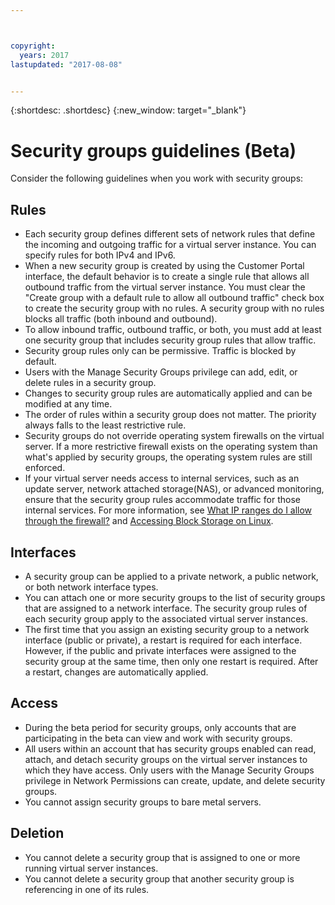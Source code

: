 ```yaml
---



copyright:
  years: 2017
lastupdated: "2017-08-08"


---
```


{:shortdesc: .shortdesc}
{:new_window: target="_blank"}

# Security groups guidelines (Beta)
Consider the following guidelines when you work with security groups:

## Rules

* Each security group defines different sets of network rules that define the incoming and outgoing traffic for a virtual server instance. You can specify rules for both IPv4 and IPv6.
* When a new security group is created by using the Customer Portal interface, the default behavior is to create a single rule that allows all outbound traffic from the virtual server instance. You must clear the "Create group with a default rule to allow all outbound traffic" check box to create the security group with no rules. A security group with no rules blocks all traffic (both inbound and outbound).
* To allow inbound traffic, outbound traffic, or both, you must add at least one security group that includes security group rules that allow traffic. 
* Security group rules only can be permissive. Traffic is blocked by default.
* Users with the Manage Security Groups privilege can add, edit, or delete rules in a security group. 
* Changes to security group rules are automatically applied and can be modified at any time.
* The order of rules within a security group does not matter. The priority always falls to the least restrictive rule.
* Security groups do not override operating system firewalls on the virtual server. If a more restrictive firewall exists on the operating system than what's applied by security groups, the operating system rules are still enforced.
* If your virtual server needs access to internal services, such as an update server, network attached storage(NAS), or advanced monitoring, ensure that the security group rules accommodate traffic for those internal services. For more information, see [What IP ranges do I allow through the firewall?](https://knowledgelayer.softlayer.com/faqs/6#154) and [Accessing Block Storage on Linux](https://knowledgelayer.softlayer.com/procedure/block-storage-linux).

## Interfaces

* A security group can be applied to a private network, a public network, or both network interface types.
* You can attach one or more security groups to the list of security groups that are assigned to a network interface. The security group rules of each security group apply to the associated virtual server instances. 
* The first time that you assign an existing security group to a network interface (public or private), a restart is required for each interface.  However, if the public and private interfaces were assigned to the security group at the same time, then only one restart is required.  After a restart, changes are automatically applied.

## Access

* During the beta period for security groups, only accounts that are participating in the beta can view and work with security groups. 
* All users within an account that has security groups enabled can read, attach, and detach security groups on the virtual server instances to which they have access. Only users with the Manage Security Groups privilege in Network Permissions can create, update, and delete security groups.
* You cannot assign security groups to bare metal servers.

## Deletion

* You cannot delete a security group that is assigned to one or more running virtual server instances.
* You cannot delete a security group that another security group is referencing in one of its rules. 
